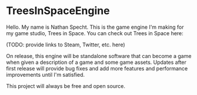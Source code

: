 # TreesInSpaceEngine
Hello. My name is Nathan Specht. This is the game engine I'm making for my game studio, Trees in Space. You can check out Trees in Space here:

(TODO: provide links to Steam, Twitter, etc. here)


On release, this engine will be standalone software that can become a game when given a description of a game and some game assets. Updates after first release will provide bug fixes and add more features and performance improvements until I'm satisfied.


This project will always be free and open source.
